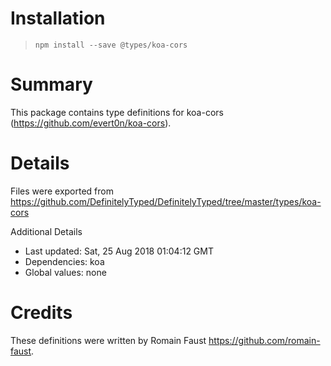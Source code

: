 # Installation
> `npm install --save @types/koa-cors`

# Summary
This package contains type definitions for koa-cors (https://github.com/evert0n/koa-cors).

# Details
Files were exported from https://github.com/DefinitelyTyped/DefinitelyTyped/tree/master/types/koa-cors

Additional Details
 * Last updated: Sat, 25 Aug 2018 01:04:12 GMT
 * Dependencies: koa
 * Global values: none

# Credits
These definitions were written by Romain Faust <https://github.com/romain-faust>.
